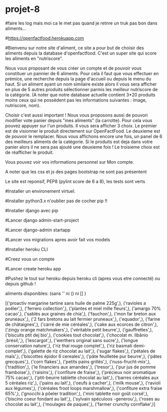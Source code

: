 # projet-8



#faire les log mais moi ca le met pas quand je retnre un truk pas bon dans aliments...


#https://openfactfood.herokuapp.com

#Bienvenu sur notre site d'aliment, ce site a pour but de choisir des aliments depuis la database d'openfactfood. C'est un super site qui score les aliments en "nutriscore". 

Nous vous proposant de vous créer un compte et de pouvoir vous constituer un pannier de 6 aliments. Pour cela il faut que vous effectuer en prémice, une recherche depuis la page d'accueil ou depuis le menu du haut. Si un aliment ayant un nom similaire existe alors il vous sera afficher en plus de 5 autres produits sélectionner parmis les meilleur nutriscore de la catégorie. (A noter que notre database actuelle contient 3*20 produits moins ceux qui ne possèdent pas les informations suivantes : image, nutriscore, nom).

Choisir c'est aussi important ! Nous vous proposons aussi de pouvori modifier vote panier depuis "mes aliments" (la carrotte). Pour cela vous pouvez appuyer sur l'un produits. Il vous sera afficher 3 choix. Le premier est de visionner le produit directement sur OpenFactFood. Le deuxieme est de pouvoir le remplacer. Nous vous affichons encore une fois, un panel de 6 des meilleurs aliments de la catégorie. Si le produits est deja dans votre panier alors il ne sera pas ajouté une deuxieme fois ! Le troisieme choix est de réafficher le produit.  

Vous pouvez voir vos informations personnel sur Mon compte.

A noter que les css et js des pages bootstrap ne sont pas présentent

Le site est reponsif, PEP8 (pylint score de 6 a 8), les tests sont verts 

#Installer un environement virtuel.

#Installer python3.x n'oublier pas de cocher pip !!

#Installer django avec pip

#Lancer django admin-start-project

#Lancer django-admin startapp

#Lancer vos migrations apres avoir fait vos models

#Installer heroku CLI

#Creez vous un compte

#Lancer create heroku app

#Pushez le tout sur heroku depuis heroku cli (apres vous etre connecté) ou depuis github !

aliments disponibles: (sans '' ni () ni [] )

[('proactiv margarine tartine sans huile de palme 225g',), ('ravioles a poêler',), ('ferrero collection',), ('plantes et miel mille fleurs',), ('amargo 70% cacao',), ('sablés aux graines de chia',), ('fauchon',), ('mon far breton aux pruneaux',), ('2 fars bretons au lait fermier pruneaux',), ('equador',), ('farine de châtaignes',), ('carré de mie céréales',), ('cake aux ecorces de citron',), ('zingy orange matchmakers',), ('véritable petit beurre',), ('gauffrettes',), ('biscuits ptit dej bio',), ('cookies tout chocolat',), ('chocolat m. libânio ;brésil;',), ('lescargot',), ('werthers original sans sucre',), ('longue conservation nature',), ('riz thaï rouge complet',), ('riz basmati demi-complet',), ('galette de riz chocolat au lait',), ('sugar flakes',), ('pétales de maïs',), ('biscottes épidor 6 cereales',), ('pâte feuilletée pur beurre',), ('pâtes grecques',), ('corn flakes',), ('petits pains grillés',), ('nuss-frucht-mix',), ('tradition',), ('le financiers aux amandes',), ('tresor',), ('pur jus de pomme framboise',), ('raisins',), ('confiture de fraise',), ('précieux noir aromatique 75% cacao',), ('ptit-beurre tablette chocolat au lait',), ('barres céréales aux 5 céréales riz',), ('pains au lait',), ('oeufs à cacher',), ('milk mouse',), ('ravioli aux légumes',), ('céréales froot loops marshmallow',), ('confiture extra fraise 65%',), ('gnocchi à pôeler tradition',), ('mini tablette noir goût corsé',), ('biscino coeur fondant au lait',), ('sylvain spéculoos -generou',), ('roses au chocolat au lait',), ('moulages de paques',), ('farmer crunchy cornflake',)]

